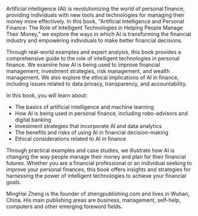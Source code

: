
Artificial intelligence (AI) is revolutionizing the world of personal finance, providing individuals with new tools and technologies for managing their money more effectively. In this book, "Artificial Intelligence and Personal Finance: The Role of Intelligent Technologies in Helping People Manage Their Money," we explore the ways in which AI is transforming the financial industry and empowering individuals to make better financial decisions.

Through real-world examples and expert analysis, this book provides a comprehensive guide to the role of intelligent technologies in personal finance. We examine how AI is being used to improve financial management, investment strategies, risk management, and wealth management. We also explore the ethical implications of AI in finance, including issues related to data privacy, transparency, and accountability.

In this book, you will learn about:

* The basics of artificial intelligence and machine learning
* How AI is being used in personal finance, including robo-advisors and digital banking
* Investment strategies that incorporate AI and data analytics
* The benefits and risks of using AI in financial decision-making
* Ethical considerations related to AI in finance

Through practical examples and case studies, we illustrate how AI is changing the way people manage their money and plan for their financial futures. Whether you are a financial professional or an individual seeking to improve your personal finances, this book offers insights and strategies for harnessing the power of intelligent technologies to achieve your financial goals.

MingHai Zheng is the founder of zhengpublishing.com and lives in Wuhan, China. His main publishing areas are business, management, self-help, computers and other emerging foreword fields.
